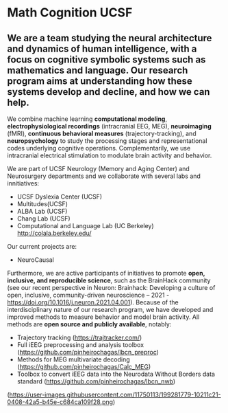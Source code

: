 # Math Cognition UCSF

## We are a team studying the neural architecture and dynamics of human intelligence, with a focus on cognitive symbolic systems such as **mathematics** and **language**. Our research program aims at understanding how these systems develop and decline, and how we can help.

We combine machine learning **computational modeling**, **electrophysiological recordings** (intracranial EEG, MEG), **neuroimaging** (fMRI), **continuous behavioral measures** (trajectory-tracking), and **neuropsychology** to study the processing stages and representational codes underlying cognitive operations. Complementarily, we use intracranial electrical stimulation to modulate brain activity and behavior.

We are part of UCSF Neurology (Memory and Aging Center) and Neurosurgery departments and we collaborate with several labs and innitiatives:
* UCSF Dyslexia Center (UCSF)
* Multitudes(UCSF)
* ALBA Lab (UCSF)
* Chang Lab (UCSF)
* Computational and Language Lab (UC Berkeley) http://colala.berkeley.edu/

Our current projects are:
* NeuroCausal 

Furthermore, we are active participants of initiatives to promote **open, inclusive, and reproducible science**, such as the BrainHack community (see our recent perspective in Neuron: Brainhack: Developing a culture of open, inclusive, community-driven neuroscience – 2021 - https://doi.org/10.1016/j.neuron.2021.04.001). Because of the interdisciplinary nature of our research program, we have developed and improved methods to measure behavior and model brain activity. All methods are **open source and publicly available**, notably: 

* Trajectory tracking (https://trajtracker.com/)
* Full iEEG preprocessing and analysis toolbox (https://github.com/pinheirochagas/lbcn_preproc)
* Methods for MEG multivariate decoding (https://github.com/pinheirochagas/Calc_MEG)
* Toolbox to convert iEEG data into the Neurodata Without Borders data standard (https://github.com/pinheirochagas/lbcn_nwb)

(https://user-images.githubusercontent.com/11750113/199281779-10211c21-0408-42a5-b45e-c684ca109f28.png)

<!--

https://docs.github.com/github/writing-on-github/getting-started-with-writing-and-formatting-on-github/basic-writing-and-formatting-syntax

**Here are some ideas to get you started:**

🙋‍♀️ A short introduction - what is your organization all about?
🌈 Contribution guidelines - how can the community get involved?
👩‍💻 Useful resources - where can the community find your docs? Is there anything else the community should know?
🍿 Fun facts - what does your team eat for breakfast?
🧙 Remember, you can do mighty things with the power of [Markdown](https://docs.github.com/github/writing-on-github/getting-started-with-writing-and-formatting-on-github/basic-writing-and-formatting-syntax)
-->
